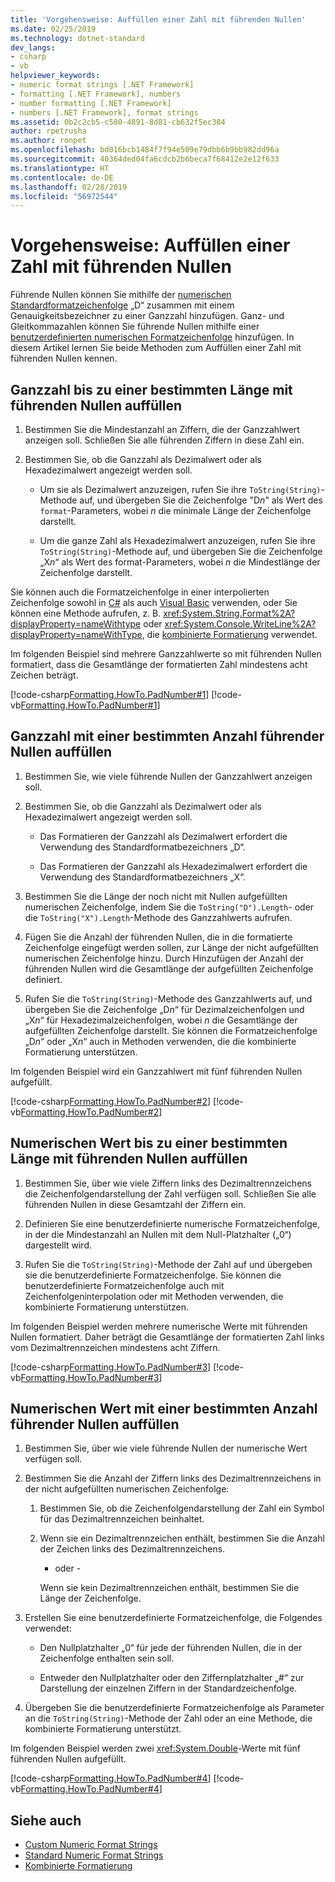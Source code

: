 ```yaml
---
title: 'Vorgehensweise: Auffüllen einer Zahl mit führenden Nullen'
ms.date: 02/25/2019
ms.technology: dotnet-standard
dev_langs:
- csharp
- vb
helpviewer_keywords:
- numeric format strings [.NET Framework]
- formatting [.NET Framework], numbers
- number formatting [.NET Framework]
- numbers [.NET Framework], format strings
ms.assetid: 0b2c2cb5-c580-4891-8d81-cb632f5ec384
author: rpetrusha
ms.author: ronpet
ms.openlocfilehash: bd016bcb1484f7f94e509e79dbb6b9bb982dd96a
ms.sourcegitcommit: 40364ded04fa6cdcb2b6beca7f68412e2e12f633
ms.translationtype: HT
ms.contentlocale: de-DE
ms.lasthandoff: 02/28/2019
ms.locfileid: "56972544"
---
```

# <a name="how-to-pad-a-number-with-leading-zeros"></a>Vorgehensweise: Auffüllen einer Zahl mit führenden Nullen

Führende Nullen können Sie mithilfe der [numerischen Standardformatzeichenfolge](../../../docs/standard/base-types/standard-numeric-format-strings.md) „D“ zusammen mit einem Genauigkeitsbezeichner zu einer Ganzzahl hinzufügen. Ganz- und Gleitkommazahlen können Sie führende Nullen mithilfe einer [benutzerdefinierten numerischen Formatzeichenfolge](../../../docs/standard/base-types/custom-numeric-format-strings.md) hinzufügen. In diesem Artikel lernen Sie beide Methoden zum Auffüllen einer Zahl mit führenden Nullen kennen.
  
## <a name="to-pad-an-integer-with-leading-zeros-to-a-specific-length"></a>Ganzzahl bis zu einer bestimmten Länge mit führenden Nullen auffüllen
  
1. Bestimmen Sie die Mindestanzahl an Ziffern, die der Ganzzahlwert anzeigen soll. Schließen Sie alle führenden Ziffern in diese Zahl ein.  
  
1. Bestimmen Sie, ob die Ganzzahl als Dezimalwert oder als Hexadezimalwert angezeigt werden soll.  
  
    - Um sie als Dezimalwert anzuzeigen, rufen Sie ihre `ToString(String)`-Methode auf, und übergeben Sie die Zeichenfolge "D*n*" als Wert des `format`-Parameters, wobei *n* die minimale Länge der Zeichenfolge darstellt.  
  
    - Um die ganze Zahl als Hexadezimalwert anzuzeigen, rufen Sie ihre `ToString(String)`-Methode auf, und übergeben Sie die Zeichenfolge „X*n*“ als Wert des format-Parameters, wobei *n* die Mindestlänge der Zeichenfolge darstellt.
  
Sie können auch die Formatzeichenfolge in einer interpolierten Zeichenfolge sowohl in [C#](../../csharp/language-reference/tokens/interpolated.md) als auch [Visual Basic](../../visual-basic/programming-guide/language-features/strings/interpolated-strings.md) verwenden, oder Sie können eine Methode aufrufen, z. B. <xref:System.String.Format%2A?displayProperty=nameWithtype> oder <xref:System.Console.WriteLine%2A?displayProperty=nameWithType>, die [kombinierte Formatierung](../../../docs/standard/base-types/composite-formatting.md) verwendet.  
  
 Im folgenden Beispiel sind mehrere Ganzzahlwerte so mit führenden Nullen formatiert, dass die Gesamtlänge der formatierten Zahl mindestens acht Zeichen beträgt.  
  
 [!code-csharp[Formatting.HowTo.PadNumber#1](../../../samples/snippets/csharp/VS_Snippets_CLR/Formatting.HowTo.PadNumber/cs/Pad1.cs#1)]
 [!code-vb[Formatting.HowTo.PadNumber#1](../../../samples/snippets/visualbasic/VS_Snippets_CLR/Formatting.HowTo.PadNumber/vb/Pad1.vb#1)]  
  
## <a name="to-pad-an-integer-with-a-specific-number-of-leading-zeros"></a>Ganzzahl mit einer bestimmten Anzahl führender Nullen auffüllen  
  
1. Bestimmen Sie, wie viele führende Nullen der Ganzzahlwert anzeigen soll.  
  
1. Bestimmen Sie, ob die Ganzzahl als Dezimalwert oder als Hexadezimalwert angezeigt werden soll.

    - Das Formatieren der Ganzzahl als Dezimalwert erfordert die Verwendung des Standardformatbezeichners „D“.

    - Das Formatieren der Ganzzahl als Hexadezimalwert erfordert die Verwendung des Standardformatbezeichners „X“.
  
1. Bestimmen Sie die Länge der noch nicht mit Nullen aufgefüllten numerischen Zeichenfolge, indem Sie die `ToString("D").Length`- oder die `ToString("X").Length`-Methode des Ganzzahlwerts aufrufen.
  
1. Fügen Sie die Anzahl der führenden Nullen, die in die formatierte Zeichenfolge eingefügt werden sollen, zur Länge der nicht aufgefüllten numerischen Zeichenfolge hinzu. Durch Hinzufügen der Anzahl der führenden Nullen wird die Gesamtlänge der aufgefüllten Zeichenfolge definiert.  
  
1. Rufen Sie die `ToString(String)`-Methode des Ganzzahlwerts auf, und übergeben Sie die Zeichenfolge „D*n*“ für Dezimalzeichenfolgen und „X*n*“ für Hexadezimalzeichenfolgen, wobei *n* die Gesamtlänge der aufgefüllten Zeichenfolge darstellt. Sie können die Formatzeichenfolge „D*n*“ oder „X*n*“ auch in Methoden verwenden, die die kombinierte Formatierung unterstützen.  
  
 Im folgenden Beispiel wird ein Ganzzahlwert mit fünf führenden Nullen aufgefüllt.  
  
 [!code-csharp[Formatting.HowTo.PadNumber#2](../../../samples/snippets/csharp/VS_Snippets_CLR/Formatting.HowTo.PadNumber/cs/Pad1.cs#2)]
 [!code-vb[Formatting.HowTo.PadNumber#2](../../../samples/snippets/visualbasic/VS_Snippets_CLR/Formatting.HowTo.PadNumber/vb/Pad1.vb#2)]  
  
## <a name="to-pad-a-numeric-value-with-leading-zeros-to-a-specific-length"></a>Numerischen Wert bis zu einer bestimmten Länge mit führenden Nullen auffüllen  
  
1. Bestimmen Sie, über wie viele Ziffern links des Dezimaltrennzeichens die Zeichenfolgendarstellung der Zahl verfügen soll. Schließen Sie alle führenden Nullen in diese Gesamtzahl der Ziffern ein.  
  
1. Definieren Sie eine benutzerdefinierte numerische Formatzeichenfolge, in der die Mindestanzahl an Nullen mit dem Null-Platzhalter („0“) dargestellt wird.  
  
1. Rufen Sie die `ToString(String)`-Methode der Zahl auf und übergeben sie die benutzerdefinierte Formatzeichenfolge. Sie können die benutzerdefinierte Formatzeichenfolge auch mit Zeichenfolgeninterpolation oder mit Methoden verwenden, die kombinierte Formatierung unterstützen.  
  
 Im folgenden Beispiel werden mehrere numerische Werte mit führenden Nullen formatiert. Daher beträgt die Gesamtlänge der formatierten Zahl links vom Dezimaltrennzeichen mindestens acht Ziffern.  
  
 [!code-csharp[Formatting.HowTo.PadNumber#3](../../../samples/snippets/csharp/VS_Snippets_CLR/Formatting.HowTo.PadNumber/cs/Pad1.cs#3)]
 [!code-vb[Formatting.HowTo.PadNumber#3](../../../samples/snippets/visualbasic/VS_Snippets_CLR/Formatting.HowTo.PadNumber/vb/Pad1.vb#3)]  
  
## <a name="to-pad-a-numeric-value-with-a-specific-number-of-leading-zeros"></a>Numerischen Wert mit einer bestimmten Anzahl führender Nullen auffüllen  
  
1. Bestimmen Sie, über wie viele führende Nullen der numerische Wert verfügen soll.  
  
1. Bestimmen Sie die Anzahl der Ziffern links des Dezimaltrennzeichens in der nicht aufgefüllten numerischen Zeichenfolge:  
  
    1. Bestimmen Sie, ob die Zeichenfolgendarstellung der Zahl ein Symbol für das Dezimaltrennzeichen beinhaltet.  
  
    1. Wenn sie ein Dezimaltrennzeichen enthält, bestimmen Sie die Anzahl der Zeichen links des Dezimaltrennzeichens.  
  
         - oder -  
  
         Wenn sie kein Dezimaltrennzeichen enthält, bestimmen Sie die Länge der Zeichenfolge.  
  
1. Erstellen Sie eine benutzerdefinierte Formatzeichenfolge, die Folgendes verwendet:

    - Den Nullplatzhalter „0“ für jede der führenden Nullen, die in der Zeichenfolge enthalten sein soll.

    - Entweder den Nullplatzhalter oder den Ziffernplatzhalter „#“ zur Darstellung der einzelnen Ziffern in der Standardzeichenfolge.
  
1. Übergeben Sie die benutzerdefinierte Formatzeichenfolge als Parameter an die `ToString(String)`-Methode der Zahl oder an eine Methode, die kombinierte Formatierung unterstützt.  
  
 Im folgenden Beispiel werden zwei <xref:System.Double>-Werte mit fünf führenden Nullen aufgefüllt.  
  
 [!code-csharp[Formatting.HowTo.PadNumber#4](../../../samples/snippets/csharp/VS_Snippets_CLR/Formatting.HowTo.PadNumber/cs/Pad1.cs#4)]
 [!code-vb[Formatting.HowTo.PadNumber#4](../../../samples/snippets/visualbasic/VS_Snippets_CLR/Formatting.HowTo.PadNumber/vb/Pad1.vb#4)]  
  
## <a name="see-also"></a>Siehe auch

- [Custom Numeric Format Strings](../../../docs/standard/base-types/custom-numeric-format-strings.md)
- [Standard Numeric Format Strings](../../../docs/standard/base-types/standard-numeric-format-strings.md)
- [Kombinierte Formatierung](../../../docs/standard/base-types/composite-formatting.md)
